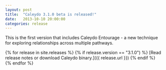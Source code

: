 ```yaml
---
layout: post
title:  "Caleydo 3.1.0 beta is released!"
date:   2013-10-10 20:00:00
categories: release
---
```


This is the first version that includes Caleydo Entourage - a new technique for exploring relationships across multiple pathways.

{% for release in site.releases %}
{% if release.version == "3.1.0") %}
[Read release notes or download Caleydo binary.]({{ release.url }})
{% endif %}
{% endfor %}
